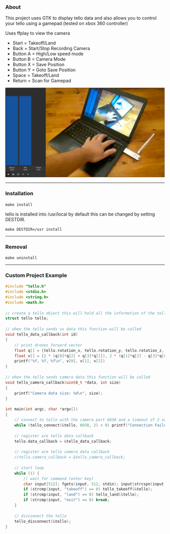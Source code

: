 ### About
This project uses GTK to display tello data and also allows you to control your tello using a gamepad (tested on xbox 360 controller)

Uses ffplay to view the camera

- Start = Takeoff/Land
- Back = Start/Stop Recording Camera
- Button A = High/Low speed mode
- Button B = Camera Mode
- Button X = Save Position
- Button Y = Goto Save Position
- Space = Takeoff/Land
- Return = Scan for Gamepad

![](ScreenShot.png)
***
### Installation
```
make install
```
tello is installed into /usr/local by default this can be changed by setting DESTDIR.
```
make DESTDIR=/usr install
```
***
### Removal
```
make uninstall
```
***
### Custom Project Example
```c
#include "tello.h"
#include <stdio.h>
#include <string.h>
#include <math.h>

// create a tello object this will hold all the information of the tello
struct tello tello;

// when the tello sends us data this function will be called
void tello_data_callback(int id)
{
	// print drones forward vector
	float q[] = {tello.rotation_x, tello.rotation_y, tello.rotation_z, tello.rotation_w};
	float v[] = {2 * (q[0]*q[2] + q[3]*q[1]), 2 * (q[1]*q[2] - q[3]*q[0]), 1 - 2 * (q[0]*q[0] + q[1]*q[1])};
	printf("%f, %f, %f\n", v[0], v[1], v[2])
}

// when the tello sends camera data this function will be called
void tello_camera_callback(uint8_t *data, int size)
{
	printf("Camera data size: %d\n", size);
}

int main(int argc, char *argv[])
{
	// connect to tello with the camera port 6038 and a timeout of 2 seconds
	while (tello_connect(&tello, 6038, 2) < 0) printf("Connection Failed\n");

	// register are tello data callback
	tello.data_callback = &tello_data_callback;

	// register are tello camera data callback
	//tello.camera_callback = &tello_camera_callback;

	// start loop
	while (1) {
		// wait for command (enter key)
		char input[512]; fgets(input, 512, stdin); input[strcspn(input, "\n")] = '\0';
		if (strcmp(input, "takeoff") == 0) tello_takeoff(&tello);
		if (strcmp(input, "land") == 0) tello_land(&tello);
		if (strcmp(input, "exit") == 0) break;
	}

	// disconnect the tello
	tello_disconnect(&tello);
}

```

